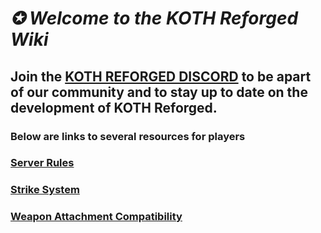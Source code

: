 # **_✪ Welcome to the KOTH Reforged Wiki_**

## Join the [KOTH REFORGED DISCORD](https://discord.kothreforged.com/) to be apart of our community and to stay up to date on the development of KOTH Reforged.

### Below are links to several resources for players

### [Server Rules](Pages/rules.md)

### [Strike System](Pages/Strike_System.md)

### [Weapon Attachment Compatibility](Pages/Weapon_Compatability.md)
